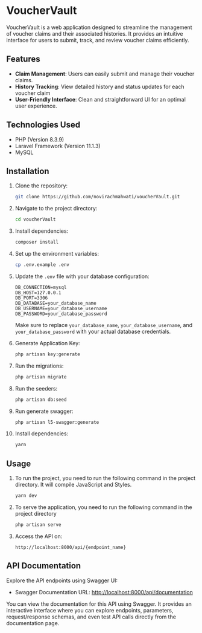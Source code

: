 # VoucherVault

VoucherVault is a web application designed to streamline the management of voucher claims and their associated histories. It provides an intuitive interface for users to submit, track, and review voucher claims efficiently. 

## Features
- **Claim Management**: Users can easily submit and manage their voucher claims.
- **History Tracking**: View detailed history and status updates for each voucher claim
- **User-Friendly Interface**: Clean and straightforward UI for an optimal user experience.

## Technologies Used
- PHP (Version 8.3.9)
- Laravel Framework (Version 11.1.3)
- MySQL

## Installation
1. Clone the repository:
    ```sh
    git clone https://github.com/novirachmahwati/voucherVault.git
    ```
2. Navigate to the project directory:
    ```sh
    cd voucherVault
    ```
3. Install dependencies:
    ```sh
    composer install
    ```
4. Set up the environment variables:
    ```sh
    cp .env.example .env
    ```
5. Update the `.env` file with your database configuration:

    ```
    DB_CONNECTION=mysql
    DB_HOST=127.0.0.1
    DB_PORT=3306
    DB_DATABASE=your_database_name
    DB_USERNAME=your_database_username
    DB_PASSWORD=your_database_password
    ```

   Make sure to replace `your_database_name`, `your_database_username`, and `your_database_password` with your actual database credentials.

6. Generate Application Key:
    ```sh
    php artisan key:generate
    ```

7. Run the migrations:
    ```sh
    php artisan migrate
    ```

8. Run the seeders:
    ```sh
    php artisan db:seed
    ```

9. Run generate swagger:
    ```sh
    php artisan l5-swagger:generate
    ```

10. Install dependencies:
    ```sh
    yarn
    ```

## Usage
1. To run the project, you need to run the following command in the project directory. It will compile JavaScript and Styles.
    ```sh
    yarn dev
    ```
2. To serve the application, you need to run the following command in the project directory

    ```sh
    php artisan serve
    ```
3. Access the API on:
    ```
    http://localhost:8000/api/{endpoint_name}
    ```

## API Documentation
Explore the API endpoints using Swagger UI:
- Swagger Documentation URL: [http://localhost:8000/api/documentation](http://localhost:8000/api/documentation)

You can view the documentation for this API using Swagger. It provides an interactive interface where you can explore endpoints, parameters, request/response schemas, and even test API calls directly from the documentation page.